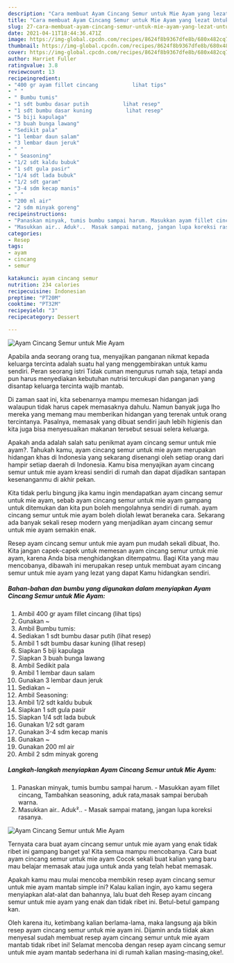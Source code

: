 ```yaml
---
description: "Cara membuat Ayam Cincang Semur untuk Mie Ayam yang lezat Untuk Jualan"
title: "Cara membuat Ayam Cincang Semur untuk Mie Ayam yang lezat Untuk Jualan"
slug: 27-cara-membuat-ayam-cincang-semur-untuk-mie-ayam-yang-lezat-untuk-jualan
date: 2021-04-11T18:44:36.471Z
image: https://img-global.cpcdn.com/recipes/8624f8b9367dfe8b/680x482cq70/ayam-cincang-semur-untuk-mie-ayam-foto-resep-utama.jpg
thumbnail: https://img-global.cpcdn.com/recipes/8624f8b9367dfe8b/680x482cq70/ayam-cincang-semur-untuk-mie-ayam-foto-resep-utama.jpg
cover: https://img-global.cpcdn.com/recipes/8624f8b9367dfe8b/680x482cq70/ayam-cincang-semur-untuk-mie-ayam-foto-resep-utama.jpg
author: Harriet Fuller
ratingvalue: 3.8
reviewcount: 13
recipeingredient:
- "400 gr ayam fillet cincang           lihat tips"
- " "
- " Bumbu tumis"
- "1 sdt bumbu dasar putih           lihat resep"
- "1 sdt bumbu dasar kuning           lihat resep"
- "5 biji kapulaga"
- "3 buah bunga lawang"
- "Sedikit pala"
- "1 lembar daun salam"
- "3 lembar daun jeruk"
- " "
- " Seasoning"
- "1/2 sdt kaldu bubuk"
- "1 sdt gula pasir"
- "1/4 sdt lada bubuk"
- "1/2 sdt garam"
- "3-4 sdm kecap manis"
- " "
- "200 ml air"
- "2 sdm minyak goreng"
recipeinstructions:
- "Panaskan minyak, tumis bumbu sampai harum. Masukkan ayam fillet cincang, Tambahkan seasoning, aduk rata,masak sampai berubah warna."
- "Masukkan air.. Aduk²..  Masak sampai matang, jangan lupa koreksi rasanya."
categories:
- Resep
tags:
- ayam
- cincang
- semur

katakunci: ayam cincang semur 
nutrition: 234 calories
recipecuisine: Indonesian
preptime: "PT20M"
cooktime: "PT32M"
recipeyield: "3"
recipecategory: Dessert

---
```



![Ayam Cincang Semur untuk Mie Ayam](https://img-global.cpcdn.com/recipes/8624f8b9367dfe8b/680x482cq70/ayam-cincang-semur-untuk-mie-ayam-foto-resep-utama.jpg)

Apabila anda seorang orang tua, menyajikan panganan nikmat kepada keluarga tercinta adalah suatu hal yang menggembirakan untuk kamu sendiri. Peran seorang istri Tidak cuman mengurus rumah saja, tetapi anda pun harus menyediakan kebutuhan nutrisi tercukupi dan panganan yang disantap keluarga tercinta wajib mantab.

Di zaman  saat ini, kita sebenarnya mampu memesan hidangan jadi walaupun tidak harus capek memasaknya dahulu. Namun banyak juga lho mereka yang memang mau memberikan hidangan yang terenak untuk orang tercintanya. Pasalnya, memasak yang dibuat sendiri jauh lebih higienis dan kita juga bisa menyesuaikan makanan tersebut sesuai selera keluarga. 



Apakah anda adalah salah satu penikmat ayam cincang semur untuk mie ayam?. Tahukah kamu, ayam cincang semur untuk mie ayam merupakan hidangan khas di Indonesia yang sekarang disenangi oleh setiap orang dari hampir setiap daerah di Indonesia. Kamu bisa menyajikan ayam cincang semur untuk mie ayam kreasi sendiri di rumah dan dapat dijadikan santapan kesenanganmu di akhir pekan.

Kita tidak perlu bingung jika kamu ingin mendapatkan ayam cincang semur untuk mie ayam, sebab ayam cincang semur untuk mie ayam gampang untuk ditemukan dan kita pun boleh mengolahnya sendiri di rumah. ayam cincang semur untuk mie ayam boleh diolah lewat beraneka cara. Sekarang ada banyak sekali resep modern yang menjadikan ayam cincang semur untuk mie ayam semakin enak.

Resep ayam cincang semur untuk mie ayam pun mudah sekali dibuat, lho. Kita jangan capek-capek untuk memesan ayam cincang semur untuk mie ayam, karena Anda bisa menghidangkan ditempatmu. Bagi Kita yang mau mencobanya, dibawah ini merupakan resep untuk membuat ayam cincang semur untuk mie ayam yang lezat yang dapat Kamu hidangkan sendiri.

<!--inarticleads1-->

##### Bahan-bahan dan bumbu yang digunakan dalam menyiapkan Ayam Cincang Semur untuk Mie Ayam:

1. Ambil 400 gr ayam fillet cincang           (lihat tips)
1. Gunakan  ~
1. Ambil  Bumbu tumis:
1. Sediakan 1 sdt bumbu dasar putih           (lihat resep)
1. Ambil 1 sdt bumbu dasar kuning           (lihat resep)
1. Siapkan 5 biji kapulaga
1. Siapkan 3 buah bunga lawang
1. Ambil Sedikit pala
1. Ambil 1 lembar daun salam
1. Gunakan 3 lembar daun jeruk
1. Sediakan  ~
1. Ambil  Seasoning:
1. Ambil 1/2 sdt kaldu bubuk
1. Siapkan 1 sdt gula pasir
1. Siapkan 1/4 sdt lada bubuk
1. Gunakan 1/2 sdt garam
1. Gunakan 3-4 sdm kecap manis
1. Gunakan  ~
1. Gunakan 200 ml air
1. Ambil 2 sdm minyak goreng




<!--inarticleads2-->

##### Langkah-langkah menyiapkan Ayam Cincang Semur untuk Mie Ayam:

1. Panaskan minyak, tumis bumbu sampai harum. - Masukkan ayam fillet cincang, Tambahkan seasoning, aduk rata,masak sampai berubah warna.
1. Masukkan air.. Aduk²..  - Masak sampai matang, jangan lupa koreksi rasanya.
<img src="//assets-global.cpcdn.com/assets/icons/button_play-2c75c40dde080a61004c1f40b05d8f140eaff45d7e9e6481dc71c63d2e7c4909.png" alt="Ayam Cincang Semur untuk Mie Ayam">



Ternyata cara buat ayam cincang semur untuk mie ayam yang enak tidak ribet ini gampang banget ya! Kita semua mampu mencobanya. Cara buat ayam cincang semur untuk mie ayam Cocok sekali buat kalian yang baru mau belajar memasak atau juga untuk anda yang telah hebat memasak.

Apakah kamu mau mulai mencoba membikin resep ayam cincang semur untuk mie ayam mantab simple ini? Kalau kalian ingin, ayo kamu segera menyiapkan alat-alat dan bahannya, lalu buat deh Resep ayam cincang semur untuk mie ayam yang enak dan tidak ribet ini. Betul-betul gampang kan. 

Oleh karena itu, ketimbang kalian berlama-lama, maka langsung aja bikin resep ayam cincang semur untuk mie ayam ini. Dijamin anda tiidak akan menyesal sudah membuat resep ayam cincang semur untuk mie ayam mantab tidak ribet ini! Selamat mencoba dengan resep ayam cincang semur untuk mie ayam mantab sederhana ini di rumah kalian masing-masing,oke!.

